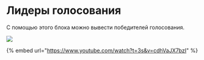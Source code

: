 # Лидеры голосования

С помощью этого блока можно вывести победителей голосования.

![](../../../../.gitbook/assets/блок6.png)

{% embed url="https://www.youtube.com/watch?t=3s&v=cdhVaJX7bzI" %}
